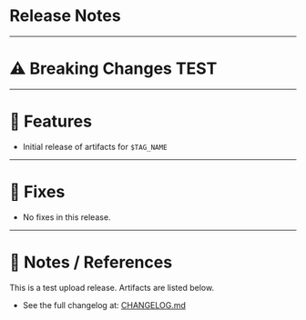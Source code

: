 # Release Notes

---
# ⚠️ Breaking Changes TEST


---
# 🚀 Features
- Initial release of artifacts for `$TAG_NAME`

---

# 🐛 Fixes
- No fixes in this release.

---

# 📝 Notes / References
This is a test upload release. Artifacts are listed below.
- See the full changelog at: [CHANGELOG.md](./CHANGELOG.md)